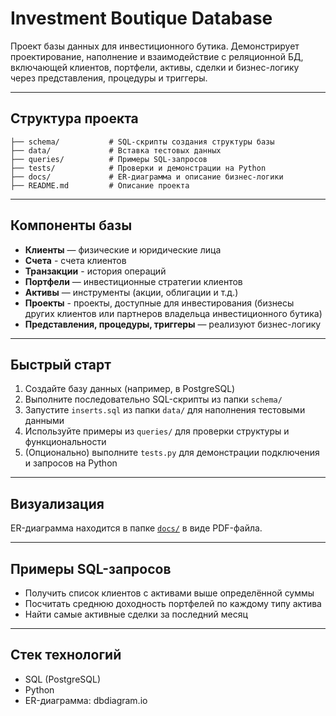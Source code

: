 # Investment Boutique Database

Проект базы данных для инвестиционного бутика. Демонстрирует проектирование, наполнение и взаимодействие с реляционной БД, включающей клиентов, портфели, активы, сделки и бизнес-логику через представления, процедуры и триггеры.

---

## Структура проекта

```
├── schema/           # SQL-скрипты создания структуры базы
├── data/             # Вставка тестовых данных
├── queries/          # Примеры SQL-запросов
├── tests/            # Проверки и демонстрации на Python
├── docs/             # ER-диаграмма и описание бизнес-логики
├── README.md         # Описание проекта
```

---

## Компоненты базы

- **Клиенты** — физические и юридические лица
- **Счета** - счета клиентов
- **Транзакции** - история операций
- **Портфели** — инвестиционные стратегии клиентов
- **Активы** — инструменты (акции, облигации и т.д.)
- **Проекты** - проекты, доступные для инвестирования (бизнесы других клиентов или партнеров владельца инвестиционного бутика)
- **Представления, процедуры, триггеры** — реализуют бизнес-логику

---

## Быстрый старт

1. Создайте базу данных (например, в PostgreSQL)
2. Выполните последовательно SQL-скрипты из папки `schema/`
3. Запустите `inserts.sql` из папки `data/` для наполнения тестовыми данными
4. Используйте примеры из `queries/` для проверки структуры и функциональности
5. (Опционально) выполните `tests.py` для демонстрации подключения и запросов на Python

---

## Визуализация

ER-диаграмма находится в папке [`docs/`](docs/) в виде PDF-файла.

---

## Примеры SQL-запросов

- Получить список клиентов с активами выше определённой суммы
- Посчитать среднюю доходность портфелей по каждому типу актива
- Найти самые активные сделки за последний месяц

---

## Стек технологий

- SQL (PostgreSQL)
- Python
- ER-диаграмма: dbdiagram.io
